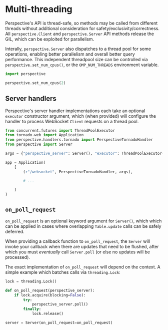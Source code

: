 # Multi-threading

Perspective's API is thread-safe, so methods may be called from different
threads without additional consideration for safety/exclusivity/correctness. All
`perspective.Client` and `perspective.Server` API methods release the GIL, which
can be exploited for parallelism.

Interally, `perspective.Server` also dispatches to a thread pool for some
operations, enabling better parallelism and overall better query performance.
This independent threadpool size can be controlled via
`perspective.set_num_cpus()`, or the `OMP_NUM_THREADS` environment variable.

```python
import perspective

perspective.set_num_cpus(2)
```

## Server handlers

Perspective's server handler implementations each take an optional `executor`
constructor argument, which (when provided) will configure the handler to
process WebSocket `Client` requests on a thread pool.

```python
from concurrent.futures import ThreadPoolExecutor
from tornado.web import Application
from perspective.handlers.tornado import PerspectiveTornadoHandler
from perspective import Server

args = {"perspective_server": Server(), "executor": ThreadPoolExecutor()}

app = Application(
    [
        (r"/websocket", PerspectiveTornadoHandler, args),

        # ...

    ]
)
```

## `on_poll_request`

`on_poll_request` is an optional keyword argument for `Server()`, which which
can be applied in cases where overlapping `Table.update` calls can be safely
deferred.

When providing a callback function to `on_poll_request`, the `Server` will
invoke your callback when there are updates that need to be flushed, after which
you must _eventually_ call `Server.poll` (or else no updates will be processed).

The exact implementation of `on_poll_request` will depend on the context. A
simple example which batches calls via `threading.Lock`:

```python
lock = threading.Lock()

def on_poll_request(perspective_server):
    if lock.acquire(blocking=False):
        try:
            perspective_server.poll()
        finally:
            lock.release()

server = Server(on_poll_request=on_poll_request)
```

